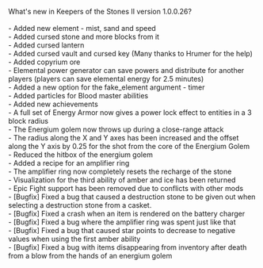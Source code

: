 What's new in Keepers of the Stones II version 1.0.0.26?<br />
<br />- Added new element - mist, sand and speed
<br />- Added cursed stone and more blocks from it
<br />- Added cursed lantern
<br />- Added cursed vault and cursed key (Many thanks to Hrumer for the help)
<br />- Added copyrium ore
<br />- Elemental power generator can save powers and distribute for another players (players can save elemental energy for 2.5 minutes)
<br />- Added a new option for the fake_element argument - timer
<br />- Added particles for Blood master abilities
<br />- Added new achievements
<br />- A full set of Energy Armor now gives a power lock effect to entities in a 3 block radius
<br />- The Energium golem now throws up during a close-range attack
<br />- The radius along the X and Y axes has been increased and the offset along the Y axis by 0.25 for the shot from the core of the Energium Golem
<br />- Reduced the hitbox of the energium golem
<br />- Added a recipe for an amplifier ring
<br />- The amplifier ring now completely resets the recharge of the stone
<br />- Visualization for the third ability of amber and ice has been returned
<br />- Epic Fight support has been removed due to conflicts with other mods
<br />- [Bugfix] Fixed a bug that caused a destruction stone to be given out when selecting a destruction stone from a casket.
<br />- [Bugfix] Fixed a crash when an item is rendered on the battery charger
<br />- [Bugfix] Fixed a bug where the amplifier ring was spent just like that
<br />- [Bugfix] Fixed a bug that caused star points to decrease to negative values when using the first amber ability
<br />- [Bugfix] Fixed a bug with items disappearing from inventory after death from a blow from the hands of an energium golem